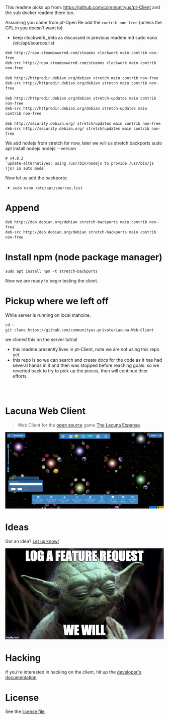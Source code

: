 This readme picks up from:
https://github.com/communityus/pt-Client
and the sub docker readme there too.

Assuming you came from pt-Open
Re add the `contrib non-free`
(unless the GPL in you doesn't want to)
- keep clockwerk_beta as discussed in previous readme.md
sudo nano /etc/apt/sources.list
```
deb http://repo.steampowered.com/steamos clockwerk main contrib non-free
deb-src http://repo.steampowered.com/steamos clockwerk main contrib non-free

deb http://httpredir.debian.org/debian stretch main contrib non-free
deb-src http://httpredir.debian.org/debian stretch main contrib non-free

deb http://httpredir.debian.org/debian stretch-updates main contrib non-free
deb-src http://httpredir.debian.org/debian stretch-updates main contrib non-free

deb http://security.debian.org/ stretch/updates main contrib non-free
deb-src http://security.debian.org/ stretch/updates main contrib non-free
```
We add nodejs from stretch for now, later we will us stretch backports
sudo apt install nodejs
nodejs --version
```
# v4.8.2
`update-alternatives: using /usr/bin/nodejs to provide /usr/bin/js (js) in auto mode`
```
Now let us add the backports:
- `sudo nano /etc/apt/sources.list`

# Append
```
deb http://deb.debian.org/debian stretch-backports main contrib non-free
deb-src http://deb.debian.org/debian stretch-backports main contrib non-free
```

# Install npm (node package manager)
```
sudo apt install npm -t stretch-backports
```
Now we are ready to begin testing the client.

# Pickup where we left off

While server is running on local mahcine.
```
cd ~
git clone https://github.com/communityus-private/Lacuna-Web-Client
```
we cloned this on the server tutrial
- this readme presently lives in pt-Client, note we are not using this repo yet.
- this repo is so we can search and create docs for the code as it has had several hands in it and then was stopped before reaching goals. so we reverted back to try to pick up the pieces, then will continue thier efforts.
```



```
# Lacuna Web Client

>  Web Client for the [open source](http://www.lacunaexpanse.com/developers) game [The Lacuna Expanse](http://www.lacunaexpanse.com/).

![Screenshot](docs/img/screenshot.png)

# Ideas

Got an idea? [Let us know!](https://github.com/plainblack/Lacuna-Web-Client/issues)

[![Yoda and feature requests](docs/img/feature-request.jpg)](https://github.com/plainblack/Lacuna-Web-Client/issues)

# Hacking

If you're interested in hacking on the client, hit up the [developer's documentation](docs/README.md).

# License

See the [license file](LICENSE).
